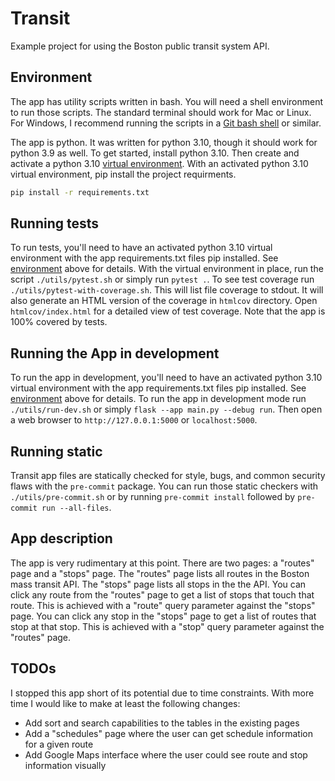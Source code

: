 # Transit

Example project for using the Boston public transit system API.

## Environment

The app has utility scripts written in bash. You will need a shell environment to run those scripts. The standard terminal should work for Mac or Linux. For Windows, I recommend running the scripts in a [Git bash shell](https://www.atlassian.com/git/tutorials/git-bash) or similar.

The app is python. It was written for python 3.10, though it should work for python 3.9 as well. To get started, install python 3.10. Then create and activate a python 3.10 [virtual environment](https://docs.python.org/3/library/venv.html). With an activated python 3.10 virtual environment, pip install the project requirments.

```bash
pip install -r requirements.txt
```

## Running tests

To run tests, you'll need to have an activated python 3.10 virtual environment with the app requirements.txt files pip installed. See [environment](#environment) above for details. With the virtual environment in place, run the script `./utils/pytest.sh` or simply run `pytest .`. To see test coverage run `./utils/pytest-with-coverage.sh`. This will list file coverage to stdout. It will also generate an HTML version of the coverage in `htmlcov` directory. Open `htmlcov/index.html` for a detailed view of test coverage. Note that the app is 100% covered by tests.

## Running the App in development

To run the app in development, you'll need to have an activated python 3.10 virtual environment with the app requirements.txt files pip installed. See [environment](#environment) above for details. To run the app in development mode run `./utils/run-dev.sh` or simply `flask --app main.py --debug run`. Then open a web browser to `http://127.0.0.1:5000` or `localhost:5000`.

## Running static

Transit app files are statically checked for style, bugs, and common security flaws with the `pre-commit` package. You can run those static checkers with `./utils/pre-commit.sh` or by running `pre-commit install` followed by `pre-commit run --all-files`.

## App description

The app is very rudimentary at this point. There are two pages: a "routes" page and a "stops" page. The "routes" page lists all routes in the Boston mass transit API. The "stops" page lists all stops in the the API. You can click any route from the "routes" page to get a list of stops that touch that route. This is achieved with a "route" query parameter against the "stops" page. You can click any stop in the "stops" page to get a list of routes that stop at that stop. This is achieved with a "stop" query parameter against the "routes" page.

## TODOs

I stopped this app short of its potential due to time constraints. With more time I would like to make at least the following changes:

- Add sort and search capabilities to the tables in the existing pages
- Add a "schedules" page where the user can get schedule information for a given route
- Add Google Maps interface where the user could see route and stop information visually
